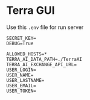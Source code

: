 # Terra GUI

Use this `.env` file for run server
```
SECRET_KEY=
DEBUG=True

ALLOWED_HOSTS=*
TERRA_AI_DATA_PATH=./TerraAI
TERRA_AI_EXCHANGE_API_URL=
USER_LOGIN=
USER_NAME=
USER_LASTNAME=
USER_EMAIL=
USER_TOKEN=

```
